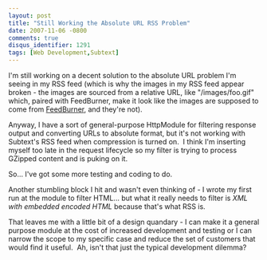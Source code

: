 ```yaml
---
layout: post
title: "Still Working the Absolute URL RSS Problem"
date: 2007-11-06 -0800
comments: true
disqus_identifier: 1291
tags: [Web Development,Subtext]
---
```

I'm still working on a decent solution to the absolute URL problem I'm
seeing in my RSS feed (which is why the images in my RSS feed appear
broken - the images are sourced from a relative URL, like
"/images/foo.gif" which, paired with FeedBurner, make it look like the
images are supposed to come from
[FeedBurner](http://www.feedburner.com), and they're not).

Anyway, I have a sort of general-purpose HttpModule for filtering
response output and converting URLs to absolute format, but it's not
working with Subtext's RSS feed when compression is turned on.  I think
I'm inserting myself too late in the request lifecycle so my filter is
trying to process GZipped content and is puking on it.

So... I've got some more testing and coding to do.

Another stumbling block I hit and wasn't even thinking of - I wrote my
first run at the module to filter HTML... but what it really needs to
filter is *XML with embedded encoded HTML* because that's what RSS is.

That leaves me with a little bit of a design quandary - I can make it a
general purpose module at the cost of increased development and testing
or I can narrow the scope to my specific case and reduce the set of
customers that would find it useful.  Ah, isn't that just the typical
development dilemma?

